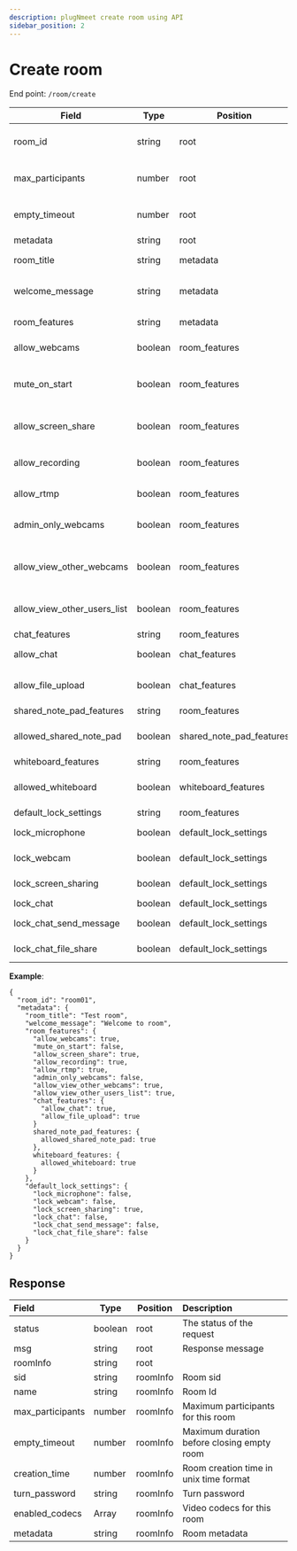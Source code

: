 ```yaml
---
description: plugNmeet create room using API
sidebar_position: 2
---
```


# Create room

End point: `/room/create`

| Field                       | Type    | Position                 | Required | Description                                                            |
| --------------------------- | ------- | ------------------------ | :------- | ---------------------------------------------------------------------- |
| room_id                     | string  | root                     | Yes      | Room Id should be unique for every room/session/meeting                |
| max_participants            | number  | root                     | No       | Limit number of participants that can be join in this room.            |
| empty_timeout               | number  | root                     | No       | Number of seconds to keep the room open if no one joins                |
| metadata                    | string  | root                     | Yes      |                                                                        |
| room_title                  | string  | metadata                 | Yes      | Title of the room/meeting                                              |
| welcome_message             | string  | metadata                 | No       | If you want to show some message at start up.                          |
| room_features               | string  | metadata                 | Yes      | Various room features.                                                 |
| allow_webcams               | boolean | room_features            | Yes      | If you want to enable webcam support.                                  |
| mute_on_start               | boolean | room_features            | Yes      | If you want to mute microphone automatically after share.              |
| allow_screen_share          | boolean | room_features            | Yes      | Enable or disable screen share for the meeting.                        |
| allow_recording             | boolean | room_features            | Yes      | Enable or disable recording for the meeting.                           |
| allow_rtmp                  | boolean | room_features            | Yes      | Enable or disable RTMP for the meeting.                                |
| admin_only_webcams          | boolean | room_features            | Yes      | If you want to allow webcams only for admin                            |
| allow_view_other_webcams    | boolean | room_features            | Yes      | If you want to disable to display other users camera except moderator. |
| allow_view_other_users_list | boolean | room_features            | Yes      | If you want to disable to display users list except moderator.         |
| chat_features               | string  | room_features            | Yes      |                                                                        |
| allow_chat                  | boolean | chat_features            | Yes      | Enable or disable chat for the meeting.                                |
| allow_file_upload           | boolean | chat_features            | Yes      | Enable or disable file upload in chat for the meeting.                 |
| shared_note_pad_features    | string  | room_features            | Yes      |                                                                        |
| allowed_shared_note_pad     | boolean | shared_note_pad_features | Yes      | Enable or disable shared notepad for the meeting.                      |
| whiteboard_features         | string  | room_features            | Yes      |                                                                        |
| allowed_whiteboard          | boolean | whiteboard_features      | Yes      | Enable or disable whiteboard for the meeting.                          |
| default_lock_settings       | string  | room_features            | NO       |                                                                        |
| lock_microphone             | boolean | default_lock_settings    | NO       | Lock microphone for users.                                             |
| lock_webcam                 | boolean | default_lock_settings    | NO       | Lock webcam for users.                                                 |
| lock_screen_sharing         | boolean | default_lock_settings    | NO       | Lock screen share for users.                                           |
| lock_chat                   | boolean | default_lock_settings    | NO       | Lock chat for users.                                                   |
| lock_chat_send_message      | boolean | default_lock_settings    | NO       | Lock send message for users.                                           |
| lock_chat_file_share        | boolean | default_lock_settings    | NO       | Lock send file for users.                                              |

**Example**:

```
{
  "room_id": "room01",
  "metadata": {
    "room_title": "Test room",
    "welcome_message": "Welcome to room",
    "room_features": {
      "allow_webcams": true,
      "mute_on_start": false,
      "allow_screen_share": true,
      "allow_recording": true,
      "allow_rtmp": true,
      "admin_only_webcams": false,
      "allow_view_other_webcams": true,
      "allow_view_other_users_list": true,
      "chat_features": {
        "allow_chat": true,
        "allow_file_upload": true
      }
      shared_note_pad_features: {
        allowed_shared_note_pad: true
      },
      whiteboard_features: {
        allowed_whiteboard: true
      }
    },
    "default_lock_settings": {
      "lock_microphone": false,
      "lock_webcam": false,
      "lock_screen_sharing": true,
      "lock_chat": false,
      "lock_chat_send_message": false,
      "lock_chat_file_share": false
    }
  }
}
```

## Response

| Field            | Type    | Position | Description                                |
| :--------------- | ------- | -------- | :----------------------------------------- |
| status           | boolean | root     | The status of the request                  |
| msg              | string  | root     | Response message                           |
| roomInfo         | string  | root     |                                            |
| sid              | string  | roomInfo | Room sid                                   |
| name             | string  | roomInfo | Room Id                                    |
| max_participants | number  | roomInfo | Maximum participants for this room         |
| empty_timeout    | number  | roomInfo | Maximum duration before closing empty room |
| creation_time    | number  | roomInfo | Room creation time in unix time format     |
| turn_password    | string  | roomInfo | Turn password                              |
| enabled_codecs   | Array   | roomInfo | Video codecs for this room                 |
| metadata         | string  | roomInfo | Room metadata                              |
